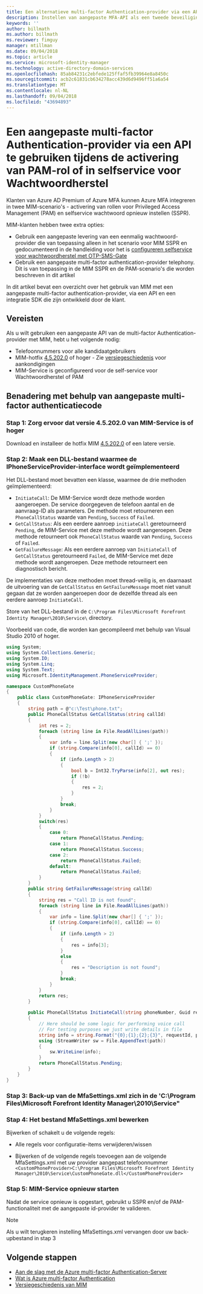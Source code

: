 ```yaml
---
title: Een alternatieve multi-factor Authentication-provider via een API om PAM te activeren of in scenario SSPR | Microsoft Docs
description: Instellen van aangepaste MFA-API als een tweede beveiligingslaag wanneer uw gebruikers rollen in Privileged Access Management activeren en gebruiken van de selfservice voor wachtwoordherstel.
keywords: ''
author: billmath
ms.author: billmath
ms.reviewer: fimguy
manager: mtillman
ms.date: 09/04/2018
ms.topic: article
ms.service: microsoft-identity-manager
ms.technology: active-directory-domain-services
ms.openlocfilehash: 85ab84231c2ebfede125ffaf5fb39964e8a8450c
ms.sourcegitcommit: acb2c61831cb634278acc439d6d9496ff51a6a54
ms.translationtype: MT
ms.contentlocale: nl-NL
ms.lasthandoff: 09/04/2018
ms.locfileid: "43694893"
---
```

# <a name="use-a-custom-multi-factor-authentication-provider-via-an-api-during-pam-role-activation-or-in-sspr"></a>Een aangepaste multi-factor Authentication-provider via een API te gebruiken tijdens de activering van PAM-rol of in selfservice voor Wachtwoordherstel

Klanten van Azure AD Premium of Azure MFA kunnen Azure MFA integreren in twee MIM-scenario's - activering van rollen voor Privileged Access Management (PAM) en selfservice wachtwoord opnieuw instellen (SSPR).

MIM-klanten hebben twee extra opties:

 - Gebruik een aangepaste levering van een eenmalig wachtwoord-provider die van toepassing alleen in het scenario voor MIM SSPR en gedocumenteerd in de handleiding voor het is [configureren selfservice voor wachtwoordherstel met OTP-SMS-Gate](https://docs.microsoft.com/en-us/previous-versions/mim/hh824692(v=ws.10))
 - Gebruik een aangepaste multi-factor authentication-provider telephony. Dit is van toepassing in de MIM SSPR en de PAM-scenario's die worden beschreven in dit artikel

In dit artikel bevat een overzicht over het gebruik van MIM met een aangepaste multi-factor authentication-provider, via een API en een integratie SDK die zijn ontwikkeld door de klant.  

## <a name="prerequisites"></a>Vereisten

Als u wilt gebruiken een aangepaste API van de multi-factor Authentication-provider met MIM, hebt u het volgende nodig:

- Telefoonnummers voor alle kandidaatgebruikers
- MIM-hotfix [4.5.202.0](https://www.microsoft.com/download/details.aspx?id=57278) of hoger - Zie [versiegeschiedenis](/reference/version-history.md) voor aankondigingen
- MIM-Service is geconfigureerd voor de self-service voor Wachtwoordherstel of PAM

## <a name="approach-using-custom-multi-factor-authentication-code"></a>Benadering met behulp van aangepaste multi-factor authenticatiecode

### <a name="step-1-ensure-mim-service-is-at-version-452020-or-later"></a>Stap 1: Zorg ervoor dat versie 4.5.202.0 van MIM-Service is of hoger

Download en installeer de hotfix MIM [4.5.202.0](https://www.microsoft.com/download/details.aspx?id=57278) of een latere versie.

### <a name="step-2-create-a-dll-which-implements-the-iphoneserviceprovider-interface"></a>Stap 2: Maak een DLL-bestand waarmee de IPhoneServiceProvider-interface wordt geïmplementeerd

Het DLL-bestand moet bevatten een klasse, waarmee de drie methoden geïmplementeerd:

- `InitiateCall`: De MIM-Service wordt deze methode worden aangeroepen. De service doorgegeven de telefoon aantal en de aanvraag-ID als parameters.  De methode moet retourneren een `PhoneCallStatus` waarde van `Pending`, `Success` of `Failed`.
- `GetCallStatus`: Als een eerdere aanroep `initiateCall` geretourneerd `Pending`, de MIM-Service met deze methode wordt aangeroepen. Deze methode retourneert ook `PhoneCallStatus` waarde van `Pending`, `Success` of `Failed`.
- `GetFailureMessage`: Als een eerdere aanroep van `InitiateCall` of `GetCallStatus` geretourneerd `Failed`, de MIM-Service met deze methode wordt aangeroepen. Deze methode retourneert een diagnostisch bericht.

De implementaties van deze methoden moet thread-veilig is, en daarnaast de uitvoering van de `GetCallStatus` en `GetFailureMessage` moet niet vanuit gegaan dat ze worden aangeroepen door de dezelfde thread als een eerdere aanroep `InitiateCall`.

Store van het DLL-bestand in de `C:\Program Files\Microsoft Forefront Identity Manager\2010\Service\` directory.

Voorbeeld van code, die worden kan gecompileerd met behulp van Visual Studio 2010 of hoger.

```csharp
using System;
using System.Collections.Generic;
using System.IO;
using System.Linq;
using System.Text;
using Microsoft.IdentityManagement.PhoneServiceProvider;

namespace CustomPhoneGate
{
    public class CustomPhoneGate: IPhoneServiceProvider
    {
        string path = @"c:\Test\phone.txt";
        public PhoneCallStatus GetCallStatus(string callId)
        {
            int res = 2;
            foreach (string line in File.ReadAllLines(path))
            {
                var info = line.Split(new char[] { ';' });
                if (string.Compare(info[0], callId) == 0)
                {
                    if (info.Length > 2)
                    {
                        bool b = Int32.TryParse(info[2], out res);
                        if (!b)
                        {
                            res = 2;
                        }
                    }
                    break;
                }
            }
            switch(res)
            {
                case 0:
                    return PhoneCallStatus.Pending;
                case 1:
                    return PhoneCallStatus.Success;
                case 2:
                    return PhoneCallStatus.Failed;
                default:
                    return PhoneCallStatus.Failed;
            }       
        }
        public string GetFailureMessage(string callId)
        {
            string res = "Call ID is not found";
            foreach (string line in File.ReadAllLines(path))
            {
                var info = line.Split(new char[] { ';' });
                if (string.Compare(info[0], callId) == 0)
                {
                    if (info.Length > 2)
                    {
                        res = info[3];
                    }
                    else
                    {
                        res = "Description is not found";
                    }
                    break;
                }
            }
            return res;            
        }
        
        public PhoneCallStatus InitiateCall(string phoneNumber, Guid requestId, Dictionary<string,object> deliveryAttributes)
        {
            // Here should be some logic for performing voice call
            // For testing purposes we just write details in file             
            string info = string.Format("{0};{1};{2};{3}", requestId, phoneNumber, 0, string.Empty);
            using (StreamWriter sw = File.AppendText(path))
            {
                sw.WriteLine(info);                
            }
            return PhoneCallStatus.Pending;    
        }
    }
}
```
### <a name="step-3-backup-the-mfasettingsxml-located-in-the-cprogram-filesmicrosoft-forefront-identity-manager2010service"></a>Stap 3: Back-up van de MfaSettings.xml zich in de 'C:\Program Files\Microsoft Forefront Identity Manager\2010\Service"

### <a name="step-4-edit-the-mfasettingsxml-file"></a>Stap 4: Het bestand MfaSettings.xml bewerken

Bijwerken of schakelt u de volgende regels:

- Alle regels voor configuratie-items verwijderen/wissen 

- Bijwerken of de volgende regels toevoegen aan de volgende MfaSettings.xml met uw provider aangepast telefoonnummer <br>
`<CustomPhoneProvider>C:\Program Files\Microsoft Forefront Identity Manager\2010\Service\CustomPhoneGate.dll</CustomPhoneProvider>`

### <a name="step-5-restart-mim-service"></a>Stap 5: MIM-Service opnieuw starten

Nadat de service opnieuw is opgestart, gebruikt u SSPR en/of de PAM-functionaliteit met de aangepaste id-provider te valideren.

> [!NOTE] 
> Als u wilt terugkeren instelling MfaSettings.xml vervangen door uw back-upbestand in stap 3


## <a name="next-steps"></a>Volgende stappen

- [Aan de slag met de Azure multi-factor Authentication-Server](https://docs.microsoft.com/en-us/azure/active-directory/authentication/howto-mfaserver-deploy)
- [Wat is Azure multi-factor Authentication](https://docs.microsoft.com/azure/multi-factor-authentication/multi-factor-authentication)
- [Versiegeschiedenis van MIM](./reference/version-history.md)
